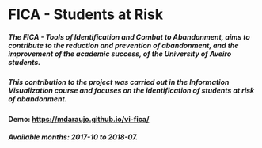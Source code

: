 # FICA - Students at Risk

##### The FICA - Tools of Identification and Combat to Abandonment, aims to contribute to the reduction and prevention of abandonment, and the improvement of the academic success, of the University of Aveiro students.
##### This contribution to the project was carried out in the Information Visualization course and focuses on the identification of students at risk of abandonment.

#### Demo: https://mdaraujo.github.io/vi-fica/
##### Available months: 2017-10 to 2018-07.
